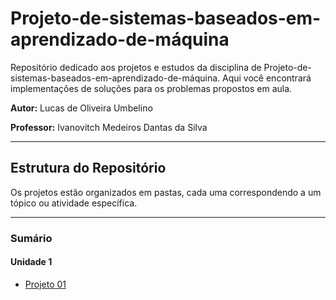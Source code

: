 # Projeto-de-sistemas-baseados-em-aprendizado-de-máquina

Repositório dedicado aos projetos e estudos da disciplina de Projeto-de-sistemas-baseados-em-aprendizado-de-máquina. Aqui você encontrará implementações de soluções para os problemas propostos em aula.

**Autor:** Lucas de Oliveira Umbelino

**Professor:** Ivanovitch Medeiros Dantas da Silva

---

## Estrutura do Repositório

Os projetos estão organizados em pastas, cada uma correspondendo a um tópico ou atividade específica.

---

### Sumário

#### Unidade 1

* [Projeto 01](https://github.com/lucasumb/Projeto-de-sistemas-baseados-em-aprendizado-de-maquina/blob/main/Projeto01)
